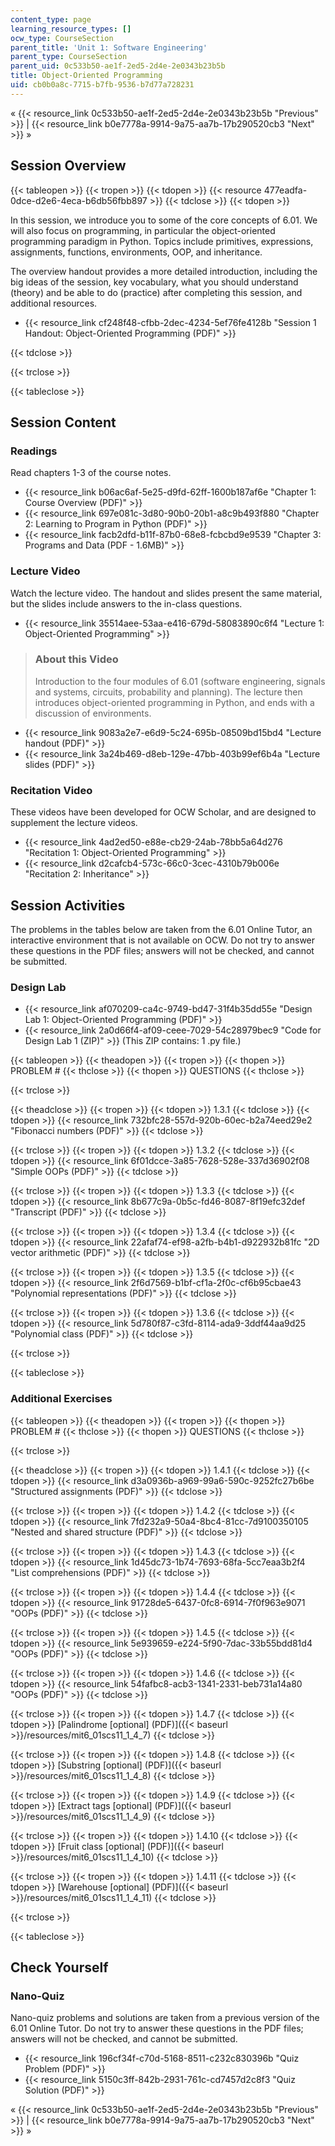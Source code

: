 ```yaml
---
content_type: page
learning_resource_types: []
ocw_type: CourseSection
parent_title: 'Unit 1: Software Engineering'
parent_type: CourseSection
parent_uid: 0c533b50-ae1f-2ed5-2d4e-2e0343b23b5b
title: Object-Oriented Programming
uid: cb0b0a8c-7715-b7fb-9536-b7d77a728231
---
```


« {{< resource_link 0c533b50-ae1f-2ed5-2d4e-2e0343b23b5b "Previous" >}} | {{< resource_link b0e7778a-9914-9a75-aa7b-17b290520cb3 "Next" >}} »

Session Overview
----------------

{{< tableopen >}}
{{< tropen >}}
{{< tdopen >}}
{{< resource 477eadfa-0dce-d2e6-4eca-b6db56fbb897 >}}
{{< tdclose >}}
{{< tdopen >}}


In this session, we introduce you to some of the core concepts of 6.01. We will also focus on programming, in particular the object-oriented programming paradigm in Python. Topics include primitives, expressions, assignments, functions, environments, OOP, and inheritance.

The overview handout provides a more detailed introduction, including the big ideas of the session, key vocabulary, what you should understand (theory) and be able to do (practice) after completing this session, and additional resources.

*   {{< resource_link cf248f48-cfbb-2dec-4234-5ef76fe4128b "Session 1 Handout: Object-Oriented Programming (PDF)" >}}


{{< tdclose >}}

{{< trclose >}}

{{< tableclose >}}

Session Content
---------------

### Readings

Read chapters 1-3 of the course notes.

*   {{< resource_link b06ac6af-5e25-d9fd-62ff-1600b187af6e "Chapter 1: Course Overview (PDF)" >}}
*   {{< resource_link 697e081c-3d80-90b0-20b1-a8c9b493f880 "Chapter 2: Learning to Program in Python (PDF)" >}}
*   {{< resource_link facb2dfd-b11f-87b0-68e8-fcbcbd9e9539 "Chapter 3: Programs and Data (PDF - 1.6MB)" >}}

### Lecture Video

Watch the lecture video. The handout and slides present the same material, but the slides include answers to the in-class questions.

*   {{< resource_link 35514aee-53aa-e416-679d-58083890c6f4 "Lecture 1: Object-Oriented Programming" >}}

> ### About this Video
> 
> Introduction to the four modules of 6.01 (software engineering, signals and systems, circuits, probability and planning). The lecture then introduces object-oriented programming in Python, and ends with a discussion of environments.

*   {{< resource_link 9083a2e7-e6d9-5c24-695b-08509bd15bd4 "Lecture handout (PDF)" >}}
*   {{< resource_link 3a24b469-d8eb-129e-47bb-403b99ef6b4a "Lecture slides (PDF)" >}}

### Recitation Video

These videos have been developed for OCW Scholar, and are designed to supplement the lecture videos.

*   {{< resource_link 4ad2ed50-e88e-cb29-24ab-78bb5a64d276 "Recitation 1: Object-Oriented Programming" >}}
*   {{< resource_link d2cafcb4-573c-66c0-3cec-4310b79b006e "Recitation 2: Inheritance" >}}

Session Activities
------------------

The problems in the tables below are taken from the 6.01 Online Tutor, an interactive environment that is not available on OCW. Do not try to answer these questions in the PDF files; answers will not be checked, and cannot be submitted.

### Design Lab

*   {{< resource_link af070209-ca4c-9749-bd47-31f4b35dd55e "Design Lab 1: Object-Oriented Programming (PDF)" >}}
*   {{< resource_link 2a0d66f4-af09-ceee-7029-54c28979bec9 "Code for Design Lab 1 (ZIP)" >}} (This ZIP contains: 1 .py file.)

{{< tableopen >}}
{{< theadopen >}}
{{< tropen >}}
{{< thopen >}}
PROBLEM #
{{< thclose >}}
{{< thopen >}}
QUESTIONS
{{< thclose >}}

{{< trclose >}}

{{< theadclose >}}
{{< tropen >}}
{{< tdopen >}}
1.3.1
{{< tdclose >}}
{{< tdopen >}}
{{< resource_link 732bfc28-557d-920b-60ec-b2a74eed29e2 "Fibonacci numbers (PDF)" >}}
{{< tdclose >}}

{{< trclose >}}
{{< tropen >}}
{{< tdopen >}}
1.3.2
{{< tdclose >}}
{{< tdopen >}}
{{< resource_link 6f01dcce-3a85-7628-528e-337d36902f08 "Simple OOPs (PDF)" >}}
{{< tdclose >}}

{{< trclose >}}
{{< tropen >}}
{{< tdopen >}}
1.3.3
{{< tdclose >}}
{{< tdopen >}}
{{< resource_link 8b677c9a-0b5c-fd46-8087-8f19efc32def "Transcript (PDF)" >}}
{{< tdclose >}}

{{< trclose >}}
{{< tropen >}}
{{< tdopen >}}
1.3.4
{{< tdclose >}}
{{< tdopen >}}
{{< resource_link 22afaf74-ef98-a2fb-b4b1-d922932b81fc "2D vector arithmetic (PDF)" >}}
{{< tdclose >}}

{{< trclose >}}
{{< tropen >}}
{{< tdopen >}}
1.3.5
{{< tdclose >}}
{{< tdopen >}}
{{< resource_link 2f6d7569-b1bf-cf1a-2f0c-cf6b95cbae43 "Polynomial representations (PDF)" >}}
{{< tdclose >}}

{{< trclose >}}
{{< tropen >}}
{{< tdopen >}}
1.3.6
{{< tdclose >}}
{{< tdopen >}}
{{< resource_link 5d780f87-c3fd-8114-ada9-3ddf44aa9d25 "Polynomial class (PDF)" >}}
{{< tdclose >}}

{{< trclose >}}

{{< tableclose >}}

### Additional Exercises

{{< tableopen >}}
{{< theadopen >}}
{{< tropen >}}
{{< thopen >}}
PROBLEM #
{{< thclose >}}
{{< thopen >}}
QUESTIONS
{{< thclose >}}

{{< trclose >}}

{{< theadclose >}}
{{< tropen >}}
{{< tdopen >}}
1.4.1
{{< tdclose >}}
{{< tdopen >}}
{{< resource_link d3a0936b-a969-99a6-590c-9252fc27b6be "Structured assignments (PDF)" >}}
{{< tdclose >}}

{{< trclose >}}
{{< tropen >}}
{{< tdopen >}}
1.4.2
{{< tdclose >}}
{{< tdopen >}}
{{< resource_link 7fd232a9-50a4-8bc4-81cc-7d9100350105 "Nested and shared structure (PDF)" >}}
{{< tdclose >}}

{{< trclose >}}
{{< tropen >}}
{{< tdopen >}}
1.4.3
{{< tdclose >}}
{{< tdopen >}}
{{< resource_link 1d45dc73-1b74-7693-68fa-5cc7eaa3b2f4 "List comprehensions (PDF)" >}}
{{< tdclose >}}

{{< trclose >}}
{{< tropen >}}
{{< tdopen >}}
1.4.4
{{< tdclose >}}
{{< tdopen >}}
{{< resource_link 91728de5-6437-0fc8-6914-7f0f963e9071 "OOPs (PDF)" >}}
{{< tdclose >}}

{{< trclose >}}
{{< tropen >}}
{{< tdopen >}}
1.4.5
{{< tdclose >}}
{{< tdopen >}}
{{< resource_link 5e939659-e224-5f90-7dac-33b55bdd81d4 "OOPs (PDF)" >}}
{{< tdclose >}}

{{< trclose >}}
{{< tropen >}}
{{< tdopen >}}
1.4.6
{{< tdclose >}}
{{< tdopen >}}
{{< resource_link 54fafbc8-acb3-1341-2331-beb731a14a80 "OOPs (PDF)" >}}
{{< tdclose >}}

{{< trclose >}}
{{< tropen >}}
{{< tdopen >}}
1.4.7
{{< tdclose >}}
{{< tdopen >}}
[Palindrome \[optional\] (PDF)]({{< baseurl >}}/resources/mit6_01scs11_1_4_7)
{{< tdclose >}}

{{< trclose >}}
{{< tropen >}}
{{< tdopen >}}
1.4.8
{{< tdclose >}}
{{< tdopen >}}
[Substring \[optional\] (PDF)]({{< baseurl >}}/resources/mit6_01scs11_1_4_8)
{{< tdclose >}}

{{< trclose >}}
{{< tropen >}}
{{< tdopen >}}
1.4.9
{{< tdclose >}}
{{< tdopen >}}
[Extract tags \[optional\] (PDF)]({{< baseurl >}}/resources/mit6_01scs11_1_4_9)
{{< tdclose >}}

{{< trclose >}}
{{< tropen >}}
{{< tdopen >}}
1.4.10
{{< tdclose >}}
{{< tdopen >}}
[Fruit class \[optional\] (PDF)]({{< baseurl >}}/resources/mit6_01scs11_1_4_10)
{{< tdclose >}}

{{< trclose >}}
{{< tropen >}}
{{< tdopen >}}
1.4.11
{{< tdclose >}}
{{< tdopen >}}
[Warehouse \[optional\] (PDF)]({{< baseurl >}}/resources/mit6_01scs11_1_4_11)
{{< tdclose >}}

{{< trclose >}}

{{< tableclose >}}

Check Yourself
--------------

### Nano-Quiz

Nano-quiz problems and solutions are taken from a previous version of the 6.01 Online Tutor. Do not try to answer these questions in the PDF files; answers will not be checked, and cannot be submitted.

*   {{< resource_link 196cf34f-c70d-5168-8511-c232c830396b "Quiz Problem (PDF)" >}}
*   {{< resource_link 5150c3ff-842b-2931-761c-cd7457d2c8f3 "Quiz Solution (PDF)" >}}

« {{< resource_link 0c533b50-ae1f-2ed5-2d4e-2e0343b23b5b "Previous" >}} | {{< resource_link b0e7778a-9914-9a75-aa7b-17b290520cb3 "Next" >}} »